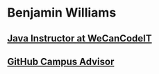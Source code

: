 # Benjamin Williams

## [Java Instructor at WeCanCodeIT](https://wecancodeit.org/)
## [GitHub Campus Advisor](https://education.github.com/teachers/advisors)
